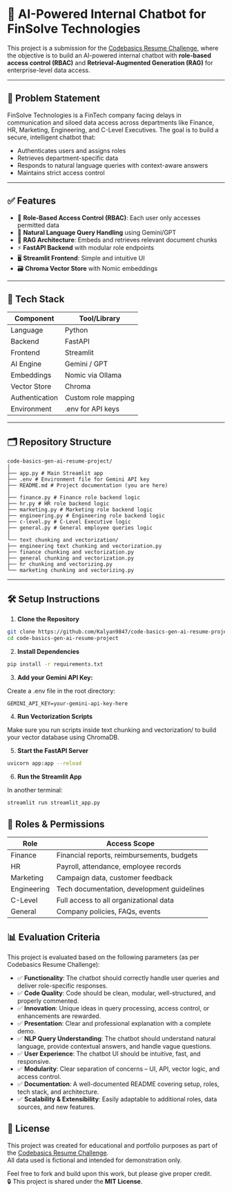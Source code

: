 # 🤖 AI-Powered Internal Chatbot for FinSolve Technologies

This project is a submission for the [Codebasics Resume Challenge](https://codebasics.io/challenge/codebasics-gen-ai-data-science-resume-project-challenge/), where the objective is to build an AI-powered internal chatbot with **role-based access control (RBAC)** and **Retrieval-Augmented Generation (RAG)** for enterprise-level data access.

---

## 📌 Problem Statement

FinSolve Technologies is a FinTech company facing delays in communication and siloed data access across departments like Finance, HR, Marketing, Engineering, and C-Level Executives. The goal is to build a secure, intelligent chatbot that:

- Authenticates users and assigns roles
- Retrieves department-specific data
- Responds to natural language queries with context-aware answers
- Maintains strict access control

---

## ✅ Features

- 🔐 **Role-Based Access Control (RBAC)**: Each user only accesses permitted data
- 💬 **Natural Language Query Handling** using Gemini/GPT
- 🧠 **RAG Architecture**: Embeds and retrieves relevant document chunks
- ⚡ **FastAPI Backend** with modular role endpoints
- 🖥️ **Streamlit Frontend**: Simple and intuitive UI
- 🗃️ **Chroma Vector Store** with Nomic embeddings

---

## 🧱 Tech Stack

| Component      | Tool/Library         |
|----------------|----------------------|
| Language       | Python               |
| Backend        | FastAPI              |
| Frontend       | Streamlit            |
| AI Engine      | Gemini / GPT         |
| Embeddings     | Nomic via Ollama     |
| Vector Store   | Chroma               |
| Authentication | Custom role mapping  |
| Environment    | .env for API keys    |

---

## 🗂️ Repository Structure

```
code-basics-gen-ai-resume-project/
│
├── app.py # Main Streamlit app
├── .env # Environment file for Gemini API key
├── README.md # Project documentation (you are here)
│
├── finance.py # Finance role backend logic
├── hr.py # HR role backend logic
├── marketing.py # Marketing role backend logic
├── engineering.py # Engineering role backend logic
├── c-level.py # C-Level Executive logic
├── general.py # General employee queries logic
│
└── text chunking and vectorization/
├── engineering text chunking and vectorization.py
├── finance chunking and vectorization.py
├── general chunking and vectorization.py
├── hr chunking and vectorizing.py
└── marketing chunking and vectorizing.py
```

---

## 🛠️ Setup Instructions

1. **Clone the Repository**

```bash
git clone https://github.com/Kalyan9847/code-basics-gen-ai-resume-project.git
cd code-basics-gen-ai-resume-project
```

2. **Install Dependencies**

```bash
pip install -r requirements.txt
```

3. **Add your Gemini API Key:**

Create a .env file in the root directory:
```env
GEMINI_API_KEY=your-gemini-api-key-here
```

4. **Run Vectorization Scripts**

Make sure you run scripts inside text chunking and vectorization/ to build your vector database using ChromaDB.

5. **Start the FastAPI Server**

```bash
uvicorn app:app --reload
```

6. **Run the Streamlit App**

In another terminal:
```bash
streamlit run streamlit_app.py
```


## 🔐 Roles & Permissions

| Role        | Access Scope                                |
|-------------|----------------------------------------------|
| Finance     | Financial reports, reimbursements, budgets   |
| HR          | Payroll, attendance, employee records        |
| Marketing   | Campaign data, customer feedback             |
| Engineering | Tech documentation, development guidelines   |
| C-Level     | Full access to all organizational data       |
| General     | Company policies, FAQs, events               |


## 📊 Evaluation Criteria

This project is evaluated based on the following parameters (as per Codebasics Resume Challenge):

- ✅ **Functionality**: The chatbot should correctly handle user queries and deliver role-specific responses.
- ✅ **Code Quality**: Code should be clean, modular, well-structured, and properly commented.
- ✅ **Innovation**: Unique ideas in query processing, access control, or enhancements are rewarded.
- ✅ **Presentation**: Clear and professional explanation with a complete demo.
- ✅ **NLP Query Understanding**: The chatbot should understand natural language, provide contextual answers, and handle vague questions.
- ✅ **User Experience**: The chatbot UI should be intuitive, fast, and responsive.
- ✅ **Modularity**: Clear separation of concerns – UI, API, vector logic, and access control.
- ✅ **Documentation**: A well-documented README covering setup, roles, tech stack, and architecture.
- ✅ **Scalability & Extensibility**: Easily adaptable to additional roles, data sources, and new features.


## 🔗 License

This project was created for educational and portfolio purposes as part of the [Codebasics Resume Challenge](https://codebasics.io/challenge/codebasics-gen-ai-data-science-resume-project-challenge).  
All data used is fictional and intended for demonstration only.

Feel free to fork and build upon this work, but please give proper credit.  
🔒 This project is shared under the **MIT License**.


